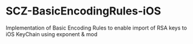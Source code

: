 SCZ-BasicEncodingRules-iOS
==========================

Implementation of Basic Encoding Rules to enable import of RSA keys to iOS KeyChain using exponent &amp; mod